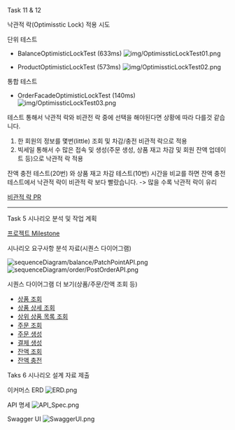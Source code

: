 Task 11 & 12

낙관적 락(Optimisstic Lock) 적용 시도

단위 테스트
- BalanceOptimisticLockTest (633ms)
  ![img/OptimissticLockTest01.png](img/OptimissticLockTest01.png)

- ProductOptimisticLockTest (573ms)
  ![img/OptimissticLockTest02.png](img/OptimissticLockTest02.png)

통합 테스트
- OrderFacadeOptimisticLockTest (140ms)
  ![img/OptimissticLockTest03.png](img/OptimissticLockTest03.png)

테스트 통해서 낙관적 락와 비관전 락 중에 선택을 해야된다면 상황에 따라 다를것 같습니다. 
1) 한 회원의 정보를 몇번(little) 조회 및 차감/충전 비관적 락으로 적용
2) 빅세일 통해서 수 많은 접속 및 생성(주문 생성, 상품 재고 차감 및 회원 잔액 업데이트 등)으로 낙관적 락 적용

잔액 충전 테스트(20번) 와 상품 재고 차감 테스트(10번) 시간을 비교를 하면 잔액 충전 테스트에서 낙관적 락이 비관적 락 보다 빨랐습니다.
-> 많을 수록 낙관적 락이 유리

[비관적 락 PR](https://github.com/samComeIt/hhp03_server/pull/29)

----------------

Task 5 시나리오 분석 및 작업 계획

[프로젝트 Milestone](https://github.com/users/samComeIt/projects/2)

시나리오 요구사항 분석 자료(시퀀스 다이어그램)


![sequenceDiagram/balance/PatchPointAPI.png](sequenceDiagram/balance/PatchPointAPI.png)
![sequenceDiagram/order/PostOrderAPI.png](sequenceDiagram/order/OrderProcess.png)

시퀀스 다이어그램 더 보기(상품/주문/잔액 조회 등)
- [상품 조회](sequenceDiagram/product/GetProductAPI.png)
- [상품 상세 조회](sequenceDiagram/product/GetProductDetailAPI.png)
- [상위 상품 목록 조회](sequenceDiagram/product/GetProductListAPI.png)
- [주문 조회](sequenceDiagram/order/GetOrderAPI.png)
- [주문 생성](sequenceDiagram/order/PostOrderAPI02.png)
- [결제 생성](sequenceDiagram/payment/PostPaymentAPI.png)
- [잔액 조회](sequenceDiagram/balance/GetBalanceAPI.png)
- [잔액 충전](sequenceDiagram/balance/PatchPointAPI.png)

Taks 6 시나리오 설계 자료 제출

이커머스 ERD
![ERD.png](ERD.png)

API 명세
![API_Spec.png](API_Spec.png)

Swagger UI
![SwaggerUI.png](SwaggerUI.png)
